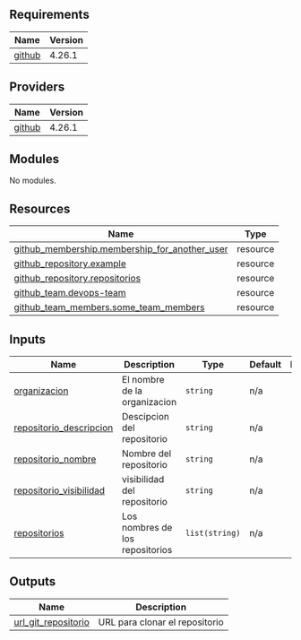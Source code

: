 <!-- BEGIN_TF_DOCS -->
## Requirements

| Name | Version |
|------|---------|
| <a name="requirement_github"></a> [github](#requirement\_github) | 4.26.1 |

## Providers

| Name | Version |
|------|---------|
| <a name="provider_github"></a> [github](#provider\_github) | 4.26.1 |

## Modules

No modules.

## Resources

| Name | Type |
|------|------|
| [github_membership.membership_for_another_user](https://registry.terraform.io/providers/integrations/github/4.26.1/docs/resources/membership) | resource |
| [github_repository.example](https://registry.terraform.io/providers/integrations/github/4.26.1/docs/resources/repository) | resource |
| [github_repository.repositorios](https://registry.terraform.io/providers/integrations/github/4.26.1/docs/resources/repository) | resource |
| [github_team.devops-team](https://registry.terraform.io/providers/integrations/github/4.26.1/docs/resources/team) | resource |
| [github_team_members.some_team_members](https://registry.terraform.io/providers/integrations/github/4.26.1/docs/resources/team_members) | resource |

## Inputs

| Name | Description | Type | Default | Required |
|------|-------------|------|---------|:--------:|
| <a name="input_organizacion"></a> [organizacion](#input\_organizacion) | El nombre de la organizacion | `string` | n/a | yes |
| <a name="input_repositorio_descripcion"></a> [repositorio\_descripcion](#input\_repositorio\_descripcion) | Descipcion del repositorio | `string` | n/a | yes |
| <a name="input_repositorio_nombre"></a> [repositorio\_nombre](#input\_repositorio\_nombre) | Nombre del repositorio | `string` | n/a | yes |
| <a name="input_repositorio_visibilidad"></a> [repositorio\_visibilidad](#input\_repositorio\_visibilidad) | visibilidad del repositorio | `string` | n/a | yes |
| <a name="input_repositorios"></a> [repositorios](#input\_repositorios) | Los nombres de los repositorios | `list(string)` | n/a | yes |

## Outputs

| Name | Description |
|------|-------------|
| <a name="output_url_git_repositorio"></a> [url\_git\_repositorio](#output\_url\_git\_repositorio) | URL para clonar el repositorio |
<!-- END_TF_DOCS -->